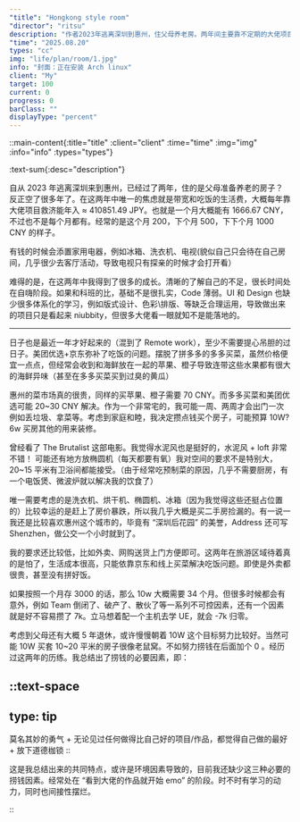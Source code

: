 ```yaml
---
"title": "Hongkong style room" 
"director": "ritsu"
description: "作者2023年逃离深圳到惠州，住父母养老房。两年间主要靠不定期的大佬项目救济，年收入约410851.49日元。这一年远程工作后日子渐好，解决了吃饭问题。作者意识到自身不足，想攒钱买房，预算10万左右，还总结出捞钱所需因素，但自认有所欠缺。"
"time": "2025.08.20"
types: "cc"
img: "life/plan/room/1.jpg"
info: "封面：正在安装 Arch linux"
client: "My"
target: 100
current: 0
progress: 0
barClass: ""
displayType: "percent"
---
```


::main-content{:title="title" :client="client" :time="time" :img="img" :info="info" :types="types"}

:text-sum{:desc="description"}

自从 2023 年逃离深圳来到惠州，已经过了两年，住的是父母准备养老的房子？反正空了很多年了。在这两年中唯一的焦虑就是带宽和吃饭的生活费，大概每年靠大佬项目救济能年入 ≈ 410851.49 JPY。也就是一个月大概能有 1666.67 CNY，不过也不是每个月都有。经常的是这个月 200，下个月 500，下下个月 1000 CNY 的样子。

有钱的时候会添置家用电器，例如冰箱、洗衣机、电视(貌似自己只会待在自己房间，几乎很少去客厅活动，导致电视只有探亲的时候才会打开看）

难得的是，在这两年中我得到了很多的成长。清晰的了解自己的不足，很长时间处在自嗨阶段。如果和科班的比，基础不是很扎实，Code 薄弱。UI 和 Design 也缺少很多体系化的学习，例如版式设计、色彩\排版、等缺乏合理运用，导致做出来的项目只是看起来 niubbity，但很多大佬看一眼就知不是能落地的。

---

日子也是最近一年才好起来的（混到了 Remote work），至少不需要提心吊胆的过日子。美团优选+京东弥补了吃饭的问题。摆脱了拼多多的多多买菜，虽然价格便宜一点点，但经常会收到和海鲜放在一起的苹果、橙子导致连带这些水果都有很大的海鲜异味（甚至在多多买菜买到过臭的黄瓜）

惠州的菜市场真的很贵，同样的买苹果、橙子需要 70 CNY。而多多买菜和美团优选可能 20~30 CNY 解决。作为一个非常宅的，我可能一周、两周才会出门一次例如丢垃圾、拿菜等。考虑到家庭和睦，我决定攒点钱买个房子，可能预算 10W? 6w 买房其他的用来装修。

曾经看了 The Brutalist 这部电影。我觉得水泥风也是挺好的，水泥风 + loft 非常不错！ 可能还有地方放椭圆机（每天都要有氧）我对空间的要求不是特别大，20~15 平米有卫浴间都能接受。（由于经常吃预制菜的原因，几乎不需要厨房，有一个电饭煲、微波炉就以解决我的饮食了）

唯一需要考虑的是洗衣机、烘干机、椭圆机、冰箱（因为我觉得这些还挺占位置的）比较幸运的是赶上了房价暴跌，所以我几乎大概是买二手房捡漏的。有一说一我还是比较喜欢惠州这个城市的，毕竟有 “深圳后花园” 的美誉，Address 还可写 Shenzhen，做公交一个小时就到了。

我的要求还比较低，比如外卖、网购送货上门方便即可。这两年在旅游区域待着真的是怕了，生活成本很高，只能依靠京东和线上买菜解决吃饭问题。即使是外卖都很贵，甚至没有拼好饭。

如果按照一个月存 3000 的话，那么 10w 大概需要 34 个月。但很多时候都会有意外，例如 Team 倒闭了、破产了、散伙了等一系列不可控因素，还有一个因素就是好不容易攒了 7k。立马想着配一个主机去学 UE，就会 -7k 归零。

考虑到父母还有大概 5 年退休，或许慢慢朝着 10W 这个目标努力比较好。当然可能 10W 买套 10~20 平米的房子很像老鼠窝。不如努力捞钱在后面加个 0 。经历过这两年的历练。我总结出了捞钱的必要因素，即：


::text-space
---
type: tip
---
莫名其妙的勇气 + 无论见过任何做得比自己好的项目/作品，都觉得自己做的最好 + 放下道德枷锁
::

这是我总结出来的共同特点，或许是环境因素导致的，目前我还缺少这三种必要的捞钱因素。经常处在 “看到大佬的作品就开始 emo” 的阶段。时不时有学习的动力，同时也间接性摆烂。

::
